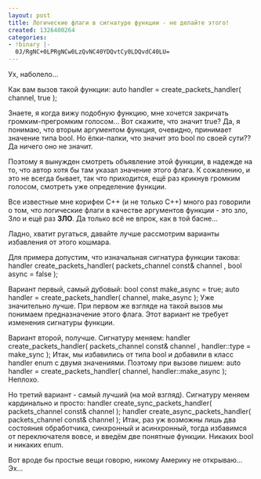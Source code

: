 ```yaml
---
layout: post
title: Логические флаги в сигнатуре функции - не делайте этого!
created: 1326400264
categories:
- !binary |-
  0J/RgNC+0LPRgNCw0LzQvNC40YDQvtCy0LDQvdC40LU=
---
```

Ух, наболело...

Как вам вызов такой функции:
<cpp>
auto handler = create_packets_handler( channel, true );
</cpp>

Знаете, я когда вижу подобную функцию, мне хочется закричать громким-прегромким голосом... Вот скажите, что значит true? Да, я понимаю, что вторым аргументом функция, очевидно, принимает значение типа bool. Но ёлки-палки, что значит это bool по своей сути?? Да ничего оно не значит.

Поэтому я вынужден смотреть объявление этой функции, в надежде на то, что автор хотя бы там указал значение этого флага. К сожалению, и это не всегда бывает, так что приходится, ещё раз крикнув громким голосом, смотреть уже определение функции.

Все известные мне корифеи C++ (и не только C++) много раз говорили о том, что логические флаги в качестве аргументов функции - это зло, Зло и ещё раз <strong>ЗЛО</strong>. Да только всё не впрок, как в той басне...

Ладно, хватит ругаться, давайте лучше рассмотрим варианты избавления от этого кошмара.

Для примера допустим, что изначальная сигнатура функции такова:
<cpp>
handler create_packets_handler( packets_channel const& channel
                                , bool async = false );
</cpp>

Вариант первый, самый дубовый:
<cpp>
bool const make_async = true;
auto handler = create_packets_handler( channel, make_async );
</cpp>
Уже значительно лучше. При первом же взгляде на такой вызов мы понимаем предназначение этого флага. Этот вариант не требует изменения сигнатуры функции.

Вариант второй, получше. Сигнатуру меняем:
<cpp>
handler create_packets_handler( packets_channel const& channel
                                , handler::type = make_sync );
</cpp>
Итак, мы избавились от типа bool и добавили в класс handler enum с двумя значениями. Поэтому при вызове пишем:
<cpp>
auto handler = create_packets_handler( channel, handler::make_async );
</cpp>
Неплохо.

Но третий вариант - самый лучший (на мой взгляд). Сигнатуру меняем кардинально и просто:
<cpp>
handler create_sync_packets_handler( packets_channel const& channel );
handler create_async_packets_handler( packets_channel const& channel );
</cpp>
Итак, раз уж возможны лишь два состояния обработчика, синхронный и асинхронный, тогда избавимся от переключателя вовсе, и введём две понятные функции. Никаких bool и никаких enum.

Вот вроде бы простые вещи говорю, никому Америку не открываю... Эх... 
